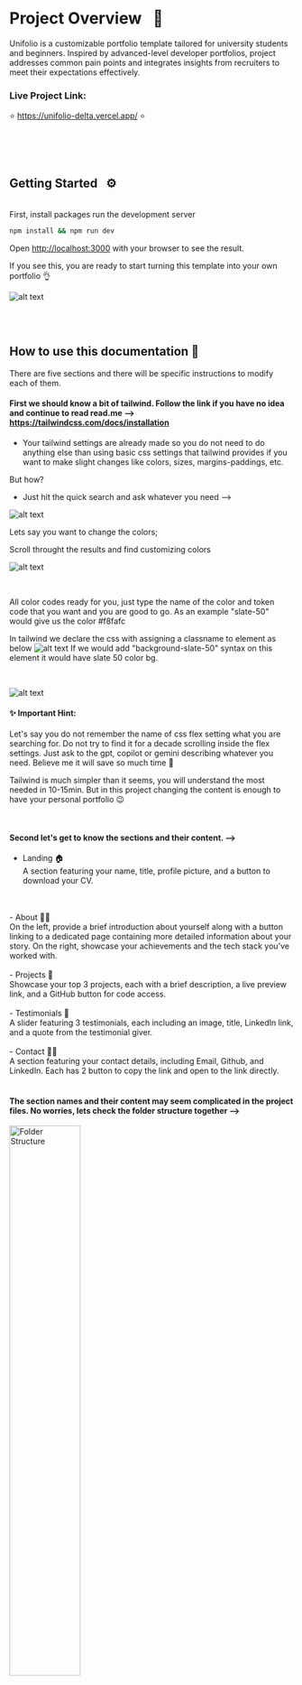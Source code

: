 # Project Overview &nbsp;  📜 
 Unifolio is a customizable portfolio template tailored for university students and beginners. Inspired by advanced-level developer portfolios, project addresses common pain points and integrates insights from recruiters to meet their expectations effectively.

 ### Live Project Link: 

⭐️   https://unifolio-delta.vercel.app/  ⭐️
##

<br>
<br>

## Getting Started &nbsp;  ⚙️

<br>
First, install packages run the development server 

```bash
npm install && npm run dev
```

Open [http://localhost:3000](http://localhost:3000) with your browser to see the result.

If you see this, you are ready to start turning this template into your own portfolio 👌

![alt text](sc-0.png)
##

<br>

## How to use this documentation 📄
There are five sections and there will be specific instructions to modify each of them. 

#### First we should know a bit of tailwind. Follow the link if you have no idea and continue to read read.me --> https://tailwindcss.com/docs/installation

 - Your tailwind settings are already made so you do not need to do anything else than using basic css settings that tailwind provides if you want to make slight changes like colors, sizes, margins-paddings, etc.

 But how?

 - Just hit the quick search and ask whatever you need -->

 ![alt text](sc-5.png)

 Lets say you want to change the colors; 

 Scroll throught the results and find customizing colors

 ![alt text](sc-6.png)

 <br>

All color codes ready for you, just type the name of the color and token code that you want and you are good to go. As an example "slate-50" would give us the color #f8fafc

In tailwind we declare the css with assigning a classname to element as below
![alt text](image-13.png)
If we would add "background-slate-50" syntax on this element it would have slate 50 color bg.

<br>

![alt text](sc-7.png)

#### ✨ Important Hint: 

Let's say you do not remember the name of css flex setting what you are searching for. Do not try to find it for a decade scrolling inside the flex settings. Just ask to the gpt, copilot or gemini describing whatever you need. Believe me it will save so much time 🌚

Tailwind is much simpler than it seems, you will understand the most needed in 10-15min. But in this project changing the content is enough to have your personal portfolio 😉

<br>

#### Second let's get to know the sections and their content. -->

- Landing 🏠 <br>
A section featuring your name, title, profile picture, and a button to download your CV.
<br> 
<br>
- About 🙎‍♂️ <br>
On the left, provide a brief introduction about yourself along with a button linking to a dedicated page containing more detailed information about your story. On the right, showcase your achievements and the tech stack you’ve worked with.
<br> 
<br>
- Projects 📁 <br>
Showcase your top 3 projects, each with a brief description, a live preview link, and a GitHub button for code access.
<br> 
<br>
- Testimonials 💬 <br>
A slider featuring 3 testimonials, each including an image, title, LinkedIn link, and a quote from the testimonial giver.
<br>
<br>
- Contact 🤙🏻<br>
A section featuring your contact details, including Email, Github, and LinkedIn. Each has 2 button to copy the link and open to the link directly.
<br>
<br>

#### The section names and their content may seem complicated in the project files. No worries, lets check the folder structure together -->
<img src="sc-1.png" alt="Folder Structure" width="50%">
<br>
<br>

Inside the app folder, you will find the global files. In other words, these files set up the foundational structure, styles, and layouts used across the entire application.
<br>
<br>
<img src="sc-2.png" alt="Folder Structure" width="70%">
<br>

#### - global.css 
Here you can define theming(dark,light, etc.), add fonts, declare global rules and much more. If you will check it you will see many settings regarding our embla carousel that we are using for the testimonials section.

<br>

#### - layout.tsx
Normally handles the HTML structure and reusable UI components, not just styles. However in our case it renders just base global font definitions and html/body layout to keep it simple.

<br>

#### -page.tsx 
<img src="sc-3.png" alt="Folder Structure" width="80%">
<br>

This one is our main page which renders everything. As you can see it includes everything that are rendered in the page from Navbar to Contact section in another container. It is the container that describes how whole sections will take position in the page. 

 #### ✨ Important Hint: 

If you just "ctrl + left mouse click (WINDOWS) " or " cmd + left mouse click (MAC)" you will see the code of that component. This is the easiest way to move between components.

<br>
<br>

## Section Specific Instructions &nbsp;  🌄

<br>

# Landing 🏠

Enter to components folder and find banner.tsx -->
<br>

![alt text](image.png)

Top 2 lines indicate the css settings that are valid for all screen sizes. The other lines are very specific for different screen sizes.

![alt text](image-1.png)

Hover your mouse to see css settings of the elements as below (if not working download the tailwind extension for vscode);

![alt text](image-3.png)

![alt text](image-4.png)

- To change your name and title find the element below:

![alt text](image-5.png)

- To change your profile picture we will work together step by step:

If you have a cool png(a photo without background, in other words only you) profile pic just proceed to step 3 if not just follow the steps.

1- You need an img with a simple bg color as less color as simple it will ne to turn your jpeg, jpg, etc. formatted photo to png. You can simply get a selfie in front a wall.

2- Once your photo is ready, hit the link and access adobe free bg remover -->
https://www.adobe.com/express/feature/image/remove-background

<br>

Upload your photo

![alt text](image-6.png)

<br>

See this screen

![alt text](image-8.png)

And hit download

Congrulations your png profile picture is ready 🎉

![alt text](image-9.png)

<br>

3- Now place your img inside the file named public

![alt text](image-10.png)

4- Copy the name of this file and delete it 

![alt text](image-11.png)

Now change name of your own profile picture with name that you just copied. You should be seeing it on the http://localhost:3000/, well done 👏🏻

Now inspect the page and check how responsive the photo is. If not, play with the numbers below. 

From the Image element under the breakpoint settings you can adjust the photo size also. If you want to use your photo name with other than profile-pic.png be sure that you adjust the src of img element accordingly. 

From the last line you can also declare very specific css settings directly for the photo.

![alt text](image-12.png)

<br>

- Now lets add your CV to the button.

If you are not sure about your CV follow the link. Harvard format is one of the most preffered by recruiters as it is very simple to consider -->

https://careerservices.fas.harvard.edu/resources/bullet-point-resume-template/

If you want more authentic options, I recommend you to check the free CV templates of vecteezy -->

https://www.vecteezy.com/free-vector/cv?license-free=true

Once your CV is ready, add it to public folder and find the element below in banner.tsx :
![alt text](image-14.png)

Adjust href according to your resume name 
![alt text](image-15.png)

Congrulations your cv is ready to download, do not forget to check 😉

# 🎊 YOUR OWN LANDING IS READY 🎊





<!-- ## Technologies

- [Next.js](https://nextjs.org)
- [React](https://reactjs.org)
- [TypeScript](https://www.typescriptlang.org)


## Deployment

The easiest way to deploy your Next.js app is to use the [Vercel Platform](https://vercel.com/new?utm_medium=default-template&filter=next.js&utm_source=create-next-app&utm_campaign=create-next-app-readme) from the creators of Next.js.

Check out [Next.js deployment documentation](https://nextjs.org/docs/app/building-your-application/deploying) for more details. -->
